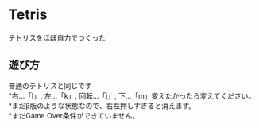 # Tetris  
テトリスをほぼ自力でつくった  

## 遊び方  
普通のテトリスと同じです  
*右...「l」, 左...「k」, 回転...「j」, 下...「m」変えたかったら変えてください。  
*まだβ版のような状態なので、右左押しすぎると消えます。  
*まだGame Over条件ができていません。  